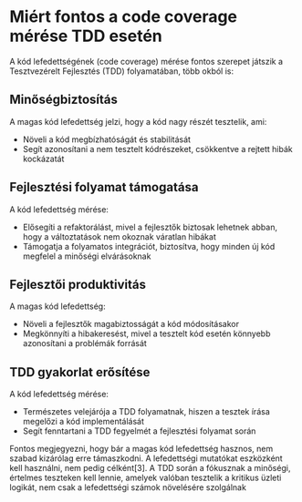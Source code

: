 # Miért fontos a code coverage mérése TDD esetén

A kód lefedettségének (code coverage) mérése fontos szerepet játszik a Tesztvezérelt Fejlesztés (TDD) folyamatában, több okból is:

## Minőségbiztosítás

A magas kód lefedettség jelzi, hogy a kód nagy részét tesztelik, ami:

- Növeli a kód megbízhatóságát és stabilitását
- Segít azonosítani a nem tesztelt kódrészeket, csökkentve a rejtett hibák kockázatát

## Fejlesztési folyamat támogatása

A kód lefedettség mérése:

- Elősegíti a refaktorálást, mivel a fejlesztők biztosak lehetnek abban, hogy a változtatások nem okoznak váratlan hibákat
- Támogatja a folyamatos integrációt, biztosítva, hogy minden új kód megfelel a minőségi elvárásoknak

## Fejlesztői produktivitás

A magas kód lefedettség:

- Növeli a fejlesztők magabiztosságát a kód módosításakor
- Megkönnyíti a hibakeresést, mivel a tesztelt kód esetén könnyebb azonosítani a problémák forrását

## TDD gyakorlat erősítése

A kód lefedettség mérése:

- Természetes velejárója a TDD folyamatnak, hiszen a tesztek írása megelőzi a kód implementálását
- Segít fenntartani a TDD fegyelmét a fejlesztési folyamat során

Fontos megjegyezni, hogy bár a magas kód lefedettség hasznos, nem szabad kizárólag erre támaszkodni. A lefedettségi mutatókat eszközként kell használni, nem pedig célként[3]. A TDD során a fókusznak a minőségi, értelmes teszteken kell lennie, amelyek valóban tesztelik a kritikus üzleti logikát, nem csak a lefedettségi számok növelésére szolgálnak